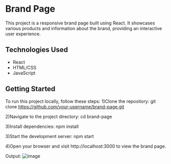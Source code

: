 # Brand Page

This project is a responsive brand page built using React. It showcases various products and information about the brand, providing an interactive user experience.


## Technologies Used

- React
- HTML/CSS
- JavaScript

## Getting Started

To run this project locally, follow these steps:
1)Clone the repository:
   git clone https://github.com/your-username/brand-page.git

2)Navigate to the project directory:
  cd brand-page

3)Install dependencies:
  npm install

3)Start the development server:
  npm start

4)Open your browser and visit http://localhost:3000 to view the brand page.

Output:
![image](https://github.com/vaidik07/brand-page/assets/110062522/192c02bf-afa2-410c-8f0e-876a990f0acb)

